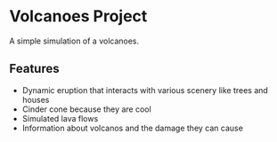 # Volcanoes Project

A simple simulation of a volcanoes.

## Features

* Dynamic eruption that interacts with various scenery like trees and houses
* Cinder cone because they are cool
* Simulated lava flows
* Information about volcanos and the damage they can cause
